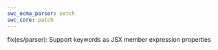 ```yaml
---
swc_ecma_parser: patch
swc_core: patch
---
```


fix(es/parser): Support keywords as JSX member expression properties
